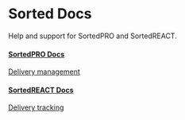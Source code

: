 <style type="text/css">
    .col-md-10 {
        width: 100%;
    }

    .sideaffix {
        display: none;
    }

    .subnav {
        display: none !important;
    }

    .page-stats {
        display: none !important;
    }
</style>

<div class="header-container">
    <h1 id="big-header" class="text--underlined text--header"><span>Sorted </span><span>Docs</span></h1>
    <p class="header-info">
        Help and support for SortedPRO and SortedREACT.
    </p>
</div>
<div class="landing-container">
    <div class="global-spacer">
        <div class="landing-button-container">
            <div class="two-columns">
                <a href="/pro/" class="message-block">
                    <i class="fas fa-truck-moving"></i>
                    <h4>SortedPRO Docs</h4>
                    <p class="link-pink" href="/pro/">Delivery management</p>
                </a>
                <a href="/react/index.html?v2" class="message-block">
                    <i class="fas fa-truck-loading"></i>
                    <h4>SortedREACT Docs</h4>
                    <p class="link-pink" href="/react/index.html?v2">Delivery tracking</p>
                </a>
            </div>
        </div>
    </div>
</div>